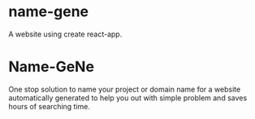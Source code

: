 # name-gene

A website using create react-app.
# Name-GeNe
One stop solution to name your project or domain name for a website automatically generated to help you out with simple problem 
and saves hours of searching time.
